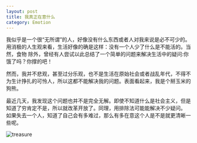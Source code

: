 ```yaml
---
layout: post
title: 我真正在意什么
category: Emotion
---
```


我似乎是一个很“无所谓”的人，好像没有什么东西或者人对我来说是必不可少的。用消极的人生观来看，生活好像的确是这样：没有一个人少了什么是不能活的。当然，食物
除外，曾经有人尝试以此总结了一个简单的问题来解决生活中的疑问:你饿了吗？你撑的吧！  

然而，我并不悲观，甚至过分乐观，也不是生活在原始社会或者战乱年代，不得不为生计挣扎的可怜人，所以这都不能解决我的问题。表面看起来，我是个掰玉米的狗熊。  

最近几天，我发现这个问题也并不是完全无解。即使不知道什么是社会主义，但是知道了穷肯定不是，所以就改革开放了。同理，用排除法可能能解决不少疑问。
如果失去一个人，知道了自己会有多难过，那么有多在意这个人是不是就更清晰一些呢。  

![treasure]({{site.baseurl}}/images/20170828-treasure.jpg)
